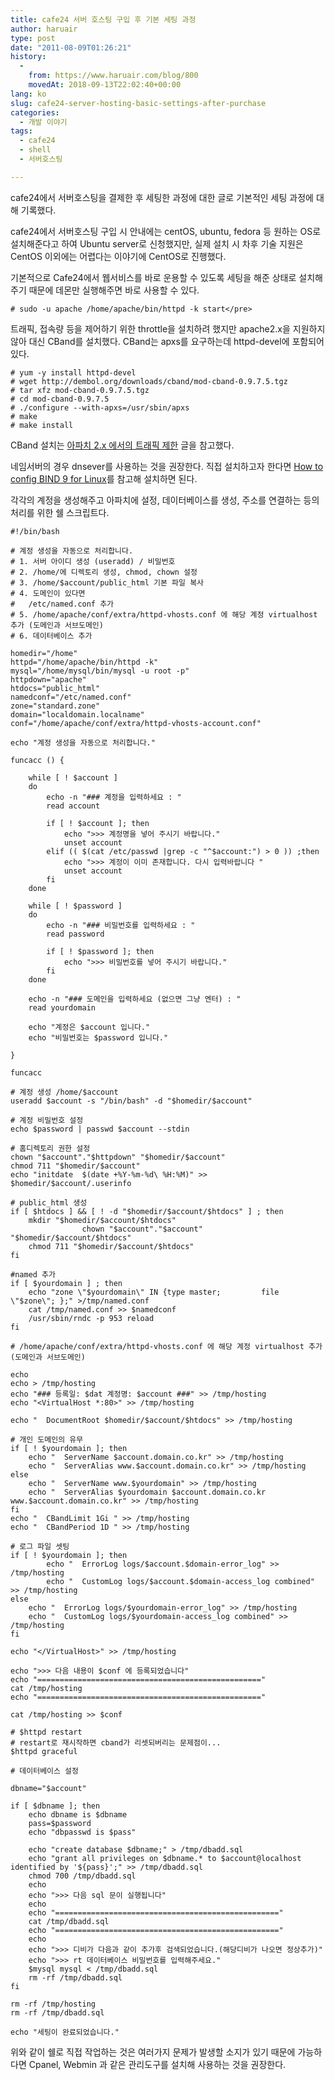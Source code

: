```yaml
---
title: cafe24 서버 호스팅 구입 후 기본 세팅 과정
author: haruair
type: post
date: "2011-08-09T01:26:21"
history:
  - 
    from: https://www.haruair.com/blog/800
    movedAt: 2018-09-13T22:02:40+00:00
lang: ko
slug: cafe24-server-hosting-basic-settings-after-purchase
categories:
  - 개발 이야기
tags:
  - cafe24
  - shell
  - 서버호스팅

---
```

cafe24에서 서버호스팅을 결제한 후 세팅한 과정에 대한 글로 기본적인 세팅 과정에 대해 기록했다.

cafe24에서 서버호스팅 구입 시 안내에는 centOS, ubuntu, fedora 등 원하는 OS로 설치해준다고 하여 Ubuntu server로 신청했지만, 실제 설치 시 차후 기술 지원은 CentOS 이외에는 어렵다는 이야기에 CentOS로 진행했다.

기본적으로 Cafe24에서 웹서비스를 바로 운용할 수 있도록 세팅을 해준 상태로 설치해주기 때문에 데몬만 실행해주면 바로 사용할 수 있다.

    # sudo -u apache /home/apache/bin/httpd -k start</pre>
    

트래픽, 접속량 등을 제어하기 위한 throttle을 설치하려 했지만 apache2.x을 지원하지 않아 대신 CBand를 설치했다. CBand는 apxs를 요구하는데 httpd-devel에 포함되어 있다.

    # yum -y install httpd-devel
    # wget http://dembol.org/downloads/cband/mod-cband-0.9.7.5.tgz
    # tar xfz mod-cband-0.9.7.5.tgz
    # cd mod-cband-0.9.7.5
    # ./configure --with-apxs=/usr/sbin/apxs
    # make
    # make install
    

CBand 설치는 [아파치 2.x 에서의 트래픽 제한][1] 글을 참고했다.

네임서버의 경우 dnsever를 사용하는 것을 권장한다. 직접 설치하고자 한다면 [How to config BIND 9 for Linux][2]를 참고해 설치하면 된다.

각각의 계정을 생성해주고 아파치에 설정, 데이터베이스를 생성, 주소를 연결하는 등의 처리를 위한 쉘 스크립트다.

    #!/bin/bash
    
    # 계정 생성을 자동으로 처리합니다.
    # 1. 서버 아이디 생성 (useradd) / 비밀번호
    # 2. /home/에 디렉토리 생성, chmod, chown 설정
    # 3. /home/$account/public_html 기본 파일 복사
    # 4. 도메인이 있다면
    #   /etc/named.conf 추가
    # 5. /home/apache/conf/extra/httpd-vhosts.conf 에 해당 계정 virtualhost 추가 (도메인과 서브도메인)
    # 6. 데이터베이스 추가
    
    homedir="/home"
    httpd="/home/apache/bin/httpd -k"
    mysql="/home/mysql/bin/mysql -u root -p"
    httpdown="apache"
    htdocs="public_html"
    namedconf="/etc/named.conf"
    zone="standard.zone"
    domain="localdomain.localname"
    conf="/home/apache/conf/extra/httpd-vhosts-account.conf"
    
    echo "계정 생성을 자동으로 처리합니다."
    
    funcacc () {
    
        while [ ! $account ]
        do
            echo -n "### 계정을 입력하세요 : "
            read account
    
            if [ ! $account ]; then
                echo ">>> 계정명을 넣어 주시기 바랍니다."
                unset account
            elif (( $(cat /etc/passwd |grep -c "^$account:") > 0 )) ;then
                echo ">>> 계정이 이미 존재합니다. 다시 입력바랍니다 "
                unset account
            fi
        done
    
        while [ ! $password ]
        do
            echo -n "### 비밀번호를 입력하세요 : "
            read password
    
            if [ ! $password ]; then
                echo ">>> 비밀번호를 넣어 주시기 바랍니다."
            fi
        done
    
        echo -n "### 도메인을 입력하세요 (없으면 그냥 엔터) : "
        read yourdomain
    
        echo "계정은 $account 입니다."
        echo "비밀번호는 $password 입니다."
    
    }
    
    funcacc
    
    # 계정 생성 /home/$account
    useradd $account -s "/bin/bash" -d "$homedir/$account"
    
    # 계정 비밀번호 설정
    echo $password | passwd $account --stdin
    
    # 홈디렉토리 권한 설정
    chown "$account"."$httpdown" "$homedir/$account"
    chmod 711 "$homedir/$account"
    echo "initdate  $(date +%Y-%m-%d\ %H:%M)" >> $homedir/$account/.userinfo
    
    # public_html 생성
    if [ $htdocs ] && [ ! -d "$homedir/$account/$htdocs" ] ; then
        mkdir "$homedir/$account/$htdocs"
                    chown "$account"."$account" "$homedir/$account/$htdocs"
        chmod 711 "$homedir/$account/$htdocs"
    fi
    
    #named 추가
    if [ $yourdomain ] ; then
        echo "zone \"$yourdomain\" IN {type master;         file \"$zone\"; };" >/tmp/named.conf
        cat /tmp/named.conf >> $namedconf
        /usr/sbin/rndc -p 953 reload
    fi
    
    # /home/apache/conf/extra/httpd-vhosts.conf 에 해당 계정 virtualhost 추가 (도메인과 서브도메인)
    
    echo
    echo > /tmp/hosting
    echo "### 등록일: $dat 계정명: $account ###" >> /tmp/hosting
    echo "<VirtualHost *:80>" >> /tmp/hosting
    
    echo "  DocumentRoot $homedir/$account/$htdocs" >> /tmp/hosting
    
    # 개인 도메인의 유무
    if [ ! $yourdomain ]; then
        echo "  ServerName $account.domain.co.kr" >> /tmp/hosting
        echo "  ServerAlias www.$account.domain.co.kr" >> /tmp/hosting
    else
        echo "  ServerName www.$yourdomain" >> /tmp/hosting
        echo "  ServerAlias $yourdomain $account.domain.co.kr www.$account.domain.co.kr" >> /tmp/hosting
    fi
    echo "  CBandLimit 1Gi " >> /tmp/hosting
    echo "  CBandPeriod 1D " >> /tmp/hosting 
    
    # 로그 파일 셋팅
    if [ ! $yourdomain ]; then
            echo "  ErrorLog logs/$account.$domain-error_log" >> /tmp/hosting
            echo "  CustomLog logs/$account.$domain-access_log combined" >> /tmp/hosting
    else
        echo "  ErrorLog logs/$yourdomain-error_log" >> /tmp/hosting
        echo "  CustomLog logs/$yourdomain-access_log combined" >> /tmp/hosting
    fi
    
    echo "</VirtualHost>" >> /tmp/hosting
    
    echo ">>> 다음 내용이 $conf 에 등록되었습니다"
    echo "=================================================="
    cat /tmp/hosting
    echo "=================================================="
    
    cat /tmp/hosting >> $conf
    
    # $httpd restart
    # restart로 재시작하면 cband가 리셋되버리는 문제점이...
    $httpd graceful
    
    # 데이터베이스 설정
    
    dbname="$account"
    
    if [ $dbname ]; then
        echo dbname is $dbname
        pass=$password
        echo "dbpasswd is $pass"
    
        echo "create database $dbname;" > /tmp/dbadd.sql
        echo "grant all privileges on $dbname.* to $account@localhost identified by '${pass}';" >> /tmp/dbadd.sql
        chmod 700 /tmp/dbadd.sql
        echo
        echo ">>> 다음 sql 문이 실행됩니다"
        echo
        echo "=================================================="
        cat /tmp/dbadd.sql
        echo "=================================================="
        echo
        echo ">>> 디비가 다음과 같이 추가후 검색되었습니다.(해당디비가 나오면 정상추가)"
        echo ">>> rt 데이터베이스 비밀번호를 입력해주세요."
        $mysql mysql < /tmp/dbadd.sql
        rm -rf /tmp/dbadd.sql
    fi
    
    rm -rf /tmp/hosting
    rm -rf /tmp/dbadd.sql
    
    echo "세팅이 완료되었습니다."
    

위와 같이 쉘로 직접 작업하는 것은 여러가지 문제가 발생할 소지가 있기 때문에 가능하다면 Cpanel, Webmin 과 같은 관리도구를 설치해 사용하는 것을 권장한다.

 [1]: http://linux.tini4u.net/stories.php?story=07/01/12/8248075
 [2]: http://oops.org/?t=lecture&s=bind9